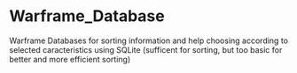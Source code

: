 # Warframe_Database
Warframe Databases for sorting information and help choosing according to selected caracteristics using SQLite (sufficent for sorting, but too basic for better and more efficient sorting)
